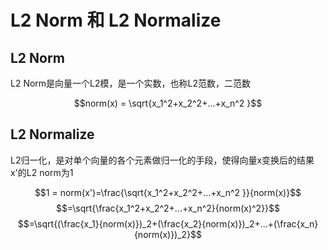 # L2 Norm 和 L2 Normalize
## L2 Norm
L2 Norm是向量一个L2模，是一个实数，也称L2范数，二范数

$$norm(x) = \sqrt{x_1^2+x_2^2+...+x_n^2 }$$

## L2 Normalize
L2归一化，是对单个向量的各个元素做归一化的手段，使得向量x变换后的结果x'的L2 norm为1

$$1 = norm(x')=\frac{\sqrt{x_1^2+x_2^2+...+x_n^2 }}{norm(x)}$$
$$=\sqrt{\frac{x_1^2+x_2^2+...+x_n^2}{norm(x)^2}}$$
$$=\sqrt{(\frac{x_1}{norm(x)})_2+(\frac{x_2}{norm(x)})_2+...+(\frac{x_n}{norm(x)})_2}$$
